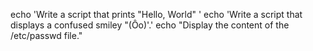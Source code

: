 echo 'Write a script that prints "Hello, World" '
echo 'Write a script that displays a confused smiley "(Ôo)'.'
echo "Display the content of the /etc/passwd file."
